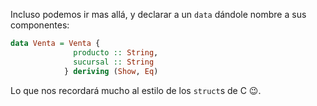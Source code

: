 Incluso podemos ir mas allá, y declarar a un `data` dándole nombre a sus componentes: 

```haskell
data Venta = Venta { 
              producto :: String,
              sucursal :: String
            } deriving (Show, Eq)
```

Lo que nos recordará mucho al estilo de los `struct`s de C :wink:. 

